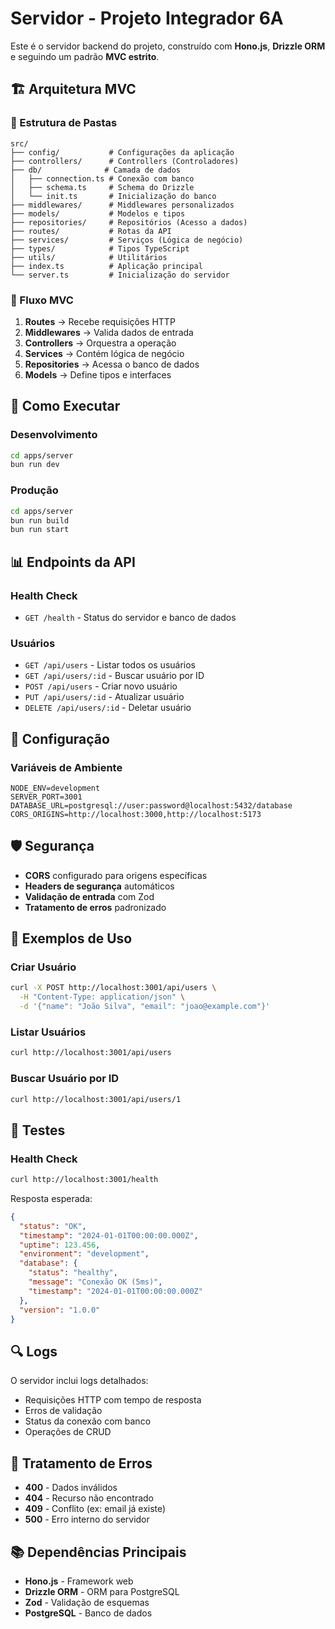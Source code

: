 # Servidor - Projeto Integrador 6A

Este é o servidor backend do projeto, construído com **Hono.js**, **Drizzle ORM** e seguindo um padrão **MVC estrito**.

## 🏗️ Arquitetura MVC

### 📁 Estrutura de Pastas

```
src/
├── config/           # Configurações da aplicação
├── controllers/      # Controllers (Controladores)
├── db/              # Camada de dados
│   ├── connection.ts # Conexão com banco
│   ├── schema.ts     # Schema do Drizzle
│   └── init.ts       # Inicialização do banco
├── middlewares/      # Middlewares personalizados
├── models/           # Modelos e tipos
├── repositories/     # Repositórios (Acesso a dados)
├── routes/           # Rotas da API
├── services/         # Serviços (Lógica de negócio)
├── types/            # Tipos TypeScript
├── utils/            # Utilitários
├── index.ts          # Aplicação principal
└── server.ts         # Inicialização do servidor
```

### 🔄 Fluxo MVC

1. **Routes** → Recebe requisições HTTP
2. **Middlewares** → Valida dados de entrada
3. **Controllers** → Orquestra a operação
4. **Services** → Contém lógica de negócio
5. **Repositories** → Acessa o banco de dados
6. **Models** → Define tipos e interfaces

## 🚀 Como Executar

### Desenvolvimento

```bash
cd apps/server
bun run dev
```

### Produção

```bash
cd apps/server
bun run build
bun run start
```

## 📊 Endpoints da API

### Health Check

- `GET /health` - Status do servidor e banco de dados

### Usuários

- `GET /api/users` - Listar todos os usuários
- `GET /api/users/:id` - Buscar usuário por ID
- `POST /api/users` - Criar novo usuário
- `PUT /api/users/:id` - Atualizar usuário
- `DELETE /api/users/:id` - Deletar usuário

## 🔧 Configuração

### Variáveis de Ambiente

```env
NODE_ENV=development
SERVER_PORT=3001
DATABASE_URL=postgresql://user:password@localhost:5432/database
CORS_ORIGINS=http://localhost:3000,http://localhost:5173
```

## 🛡️ Segurança

- **CORS** configurado para origens específicas
- **Headers de segurança** automáticos
- **Validação de entrada** com Zod
- **Tratamento de erros** padronizado

## 📝 Exemplos de Uso

### Criar Usuário

```bash
curl -X POST http://localhost:3001/api/users \
  -H "Content-Type: application/json" \
  -d '{"name": "João Silva", "email": "joao@example.com"}'
```

### Listar Usuários

```bash
curl http://localhost:3001/api/users
```

### Buscar Usuário por ID

```bash
curl http://localhost:3001/api/users/1
```

## 🧪 Testes

### Health Check

```bash
curl http://localhost:3001/health
```

Resposta esperada:

```json
{
  "status": "OK",
  "timestamp": "2024-01-01T00:00:00.000Z",
  "uptime": 123.456,
  "environment": "development",
  "database": {
    "status": "healthy",
    "message": "Conexão OK (5ms)",
    "timestamp": "2024-01-01T00:00:00.000Z"
  },
  "version": "1.0.0"
}
```

## 🔍 Logs

O servidor inclui logs detalhados:

- Requisições HTTP com tempo de resposta
- Erros de validação
- Status da conexão com banco
- Operações de CRUD

## 🚨 Tratamento de Erros

- **400** - Dados inválidos
- **404** - Recurso não encontrado
- **409** - Conflito (ex: email já existe)
- **500** - Erro interno do servidor

## 📚 Dependências Principais

- **Hono.js** - Framework web
- **Drizzle ORM** - ORM para PostgreSQL
- **Zod** - Validação de esquemas
- **PostgreSQL** - Banco de dados
